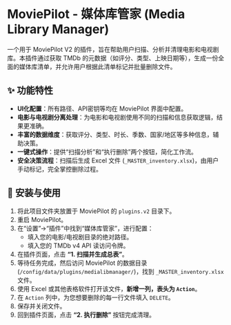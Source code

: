 # MoviePilot - 媒体库管家 (Media Library Manager)

一个用于 MoviePilot V2 的插件，旨在帮助用户扫描、分析并清理电影和电视剧库。本插件通过获取 TMDb 的元数据（如评分、类型、上映日期等），生成一份全面的媒体库清单，并允许用户根据此清单标记并批量删除文件。

## ✨ 功能特性

- **UI化配置**：所有路径、API密钥等均在 MoviePilot 界面中配置。
- **电影与电视剧分离处理**：为电影和电视剧使用不同的扫描和信息获取逻辑，结果更准确。
- **丰富的数据维度**：获取评分、类型、时长、季数、国家/地区等多种信息，辅助决策。
- **一键式操作**：提供“扫描分析”和“执行删除”两个按钮，简化工作流。
- **安全决策流程**：扫描后生成 Excel 文件 (`_MASTER_inventory.xlsx`)，由用户手动标记，完全掌控删除过程。

## 🚀 安装与使用

1.  将此项目文件夹放置于 MoviePilot 的 `plugins.v2` 目录下。
2.  重启 MoviePilot。
3.  在“设置”->“插件”中找到“媒体库管家”，进行配置：
    - 填入您的电影/电视剧目录的绝对路径。
    - 填入您的 TMDb v4 API 读访问令牌。
4.  在插件页面，点击 **“1. 扫描并生成总表”**。
5.  等待任务完成，然后访问 MoviePilot 的数据目录 (`/config/data/plugins/medialibmanager/`)，找到 `_MASTER_inventory.xlsx` 文件。
6.  使用 Excel 或其他表格软件打开该文件，**新增一列，表头为 `Action`**。
7.  在 `Action` 列中，为您想要删除的每一行文件填入 `DELETE`。
8.  保存并关闭文件。
9.  回到插件页面，点击 **“2. 执行删除”** 按钮完成清理。
